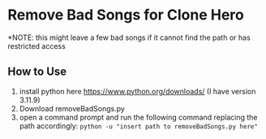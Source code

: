 # Remove Bad Songs for Clone Hero
*NOTE: this might leave a few bad songs if it cannot find the path or has restricted access

## How to Use
1. install python here https://www.python.org/downloads/ (I have version 3.11.9)
2. Download removeBadSongs.py
3. open a command prompt and run the following command replacing the path accordingly: ``python -u "insert path to removeBadSongs.py here"``

